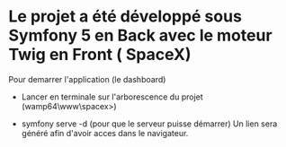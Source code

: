 # Le projet a été développé sous Symfony 5 en Back avec le moteur Twig en Front ( SpaceX)

Pour demarrer l'application (le dashboard)
- Lancer en terminale sur l'arborescence du projet  (wamp64\www\spacex>)

* symfony serve -d (pour que le serveur puisse démarrer)
Un lien sera généré afin d'avoir acces dans le navigateur.


